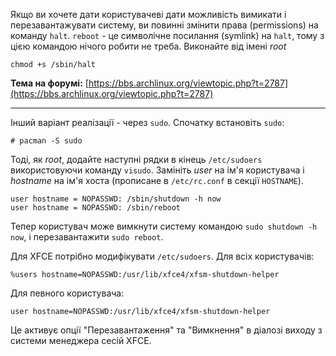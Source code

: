 Якщо ви хочете дати користувачеві дати можливість вимикати і перезавантажувати систему, ви повинні змінити права (permissions) на команду `halt`. `reboot` - це символічне посилання (symlink) на `halt`, тому з цією командою нічого робити не треба. Виконайте від імені _root_

```
chmod +s /sbin/halt

```

**Тема на форумі:** [https://bbs.archlinux.org/viewtopic.php?t=2787](https://bbs.archlinux.org/viewtopic.php?t=2787)

* * *

Інший варіант реалізації - через `sudo`. Спочатку встановіть `sudo`:

```
# pacman -S sudo

```

Тоді, як _root_, додайте наступні рядки в кінець `/etc/sudoers` використовуючи команду `visudo`. Замініть _user_ на ім'я користувача і _hostname_ на ім'я хоста (прописане в `/etc/rc.conf` в секції `HOSTNAME`).

```
user hostname = NOPASSWD: /sbin/shutdown -h now
user hostname = NOPASSWD: /sbin/reboot

```

Тепер користувач може вимкнути систему командою `sudo shutdown -h now`, і перезавантажити `sudo reboot`.

Для XFCE потрібно модифікувати `/etc/sudoers`. Для всіх користувачів:

```
%users hostname=NOPASSWD:/usr/lib/xfce4/xfsm-shutdown-helper

```

Для певного користувача:

```
user hostname=NOPASSWD:/usr/lib/xfce4/xfsm-shutdown-helper

```

Це активує опції "Перезавантаження" та "Вимкнення" в діалозі виходу з системи менеджера сесій XFCE.